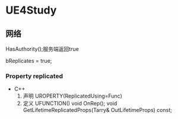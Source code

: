 # UE4Study
## 网络
HasAuthority();服务端返回true

bReplicates = true;
### Property replicated
- C++
  1. 声明
    UROPERTY(ReplicatedUsing=Func)
  2. 定义
    UFUNCTION()
    void OnRep();
    void GetLifetimeReplicatedProps(Tarry<FLifetimeProperty>& OutLifetimeProps) const;
    
